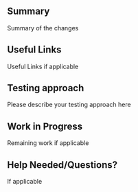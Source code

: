 ## Summary

Summary of the changes

## Useful Links

Useful Links if applicable

## Testing approach

Please describe your testing approach here

## Work in Progress

Remaining work if applicable

## Help Needed/Questions?

If applicable